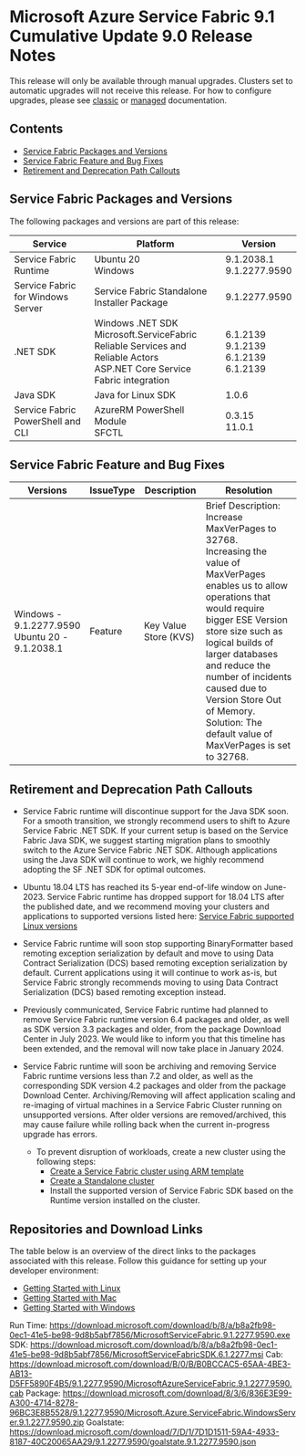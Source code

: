 # Microsoft Azure Service Fabric 9.1 Cumulative Update 9.0 Release Notes

This release will only be available through manual upgrades. Clusters set to automatic upgrades will not receive this release. For how to configure upgrades, please see [classic](https://docs.microsoft.com/en-us/azure/service-fabric/service-fabric-cluster-upgrade) or [managed](https://docs.microsoft.com/en-us/azure/service-fabric/how-to-managed-cluster-configuration) documentation.

## Contents
* [Service Fabric Packages and Versions](#service-fabric-packages-and-versions)
* [Service Fabric Feature and Bug Fixes](#service-fabric-feature-and-bug-fixes)
* [Retirement and Deprecation Path Callouts](#retirement-and-deprecation-path-callouts)

## Service Fabric Packages and Versions
The following packages and versions are part of this release:

| Service | Platform | Version |
|-|-|-|
| Service Fabric Runtime | Ubuntu 20 <br> Windows | 9.1.2038.1 <br> 9.1.2277.9590 |
| Service Fabric for Windows Server | Service Fabric Standalone Installer Package | 9.1.2277.9590 |
| .NET SDK | Windows .NET SDK <br> Microsoft.ServiceFabric <br> Reliable Services and Reliable Actors <br> ASP.NET Core Service Fabric integration | 6.1.2139 <br> 9.1.2139 <br> 6.1.2139 <br> 6.1.2139 |
| Java SDK | Java for Linux SDK | 1.0.6 |
| Service Fabric PowerShell and CLI | AzureRM PowerShell Module <br> SFCTL | 0.3.15 <br> 11.0.1 |

## Service Fabric Feature and Bug Fixes
| Versions | IssueType | Description | Resolution | 
|-|-|-|-|
| Windows -<br>9.1.2277.9590 <br> Ubuntu 20 -<br>9.1.2038.1 | Feature | Key Value Store (KVS) | Brief Description: Increase MaxVerPages to 32768. <br> Increasing the value of MaxVerPages enables us to allow operations that would require bigger ESE Version store size such as logical builds of larger databases and reduce the number of incidents caused due to Version Store Out of Memory. <br> Solution: The default value of MaxVerPages is set to 32768. |

## Retirement and Deprecation Path Callouts

* Service Fabric runtime will discontinue support for the Java SDK soon. For a smooth transition, we strongly recommend users to shift to Azure Service Fabric .NET SDK. If your current setup is based on the Service Fabric Java SDK, we suggest starting migration plans to smoothly switch to the Azure Service Fabric .NET SDK. Although applications using the Java SDK will continue to work, we highly recommend adopting the SF .NET SDK for optimal outcomes.

* Ubuntu 18.04 LTS has reached its 5-year end-of-life window on June-2023. Service Fabric runtime has dropped support for 18.04 LTS after the published date, and we recommend moving your clusters and applications to supported versions listed here: [Service Fabric supported Linux versions](https://learn.microsoft.com/en-us/azure/service-fabric/service-fabric-versions#supported-linux-versions-and-support-end-date)

* Service Fabric runtime will soon stop supporting BinaryFormatter based remoting exception serialization by default and move to using Data Contract Serialization (DCS) based remoting exception serialization by default. Current applications using it will continue to work as-is, but Service Fabric strongly recommends moving to using Data Contract Serialization (DCS) based remoting exception instead.

* Previously communicated, Service Fabric runtime had planned to remove Service Fabric runtime version 6.4 packages and older, as well as SDK version 3.3 packages and older, from the package Download Center in July 2023. We would like to inform you that this timeline has been extended, and the removal will now take place in January 2024.

* Service Fabric runtime will soon be archiving and removing Service Fabric runtime versions less than 7.2 and older, as well as the corresponding SDK version 4.2 packages and older from the package Download Center. Archiving/Removing will affect application scaling and re-imaging of virtual machines in a Service Fabric Cluster running on unsupported versions. After older versions are removed/archived, this may cause failure while rolling back when the current in-progress upgrade has errors. 
  * To prevent disruption of workloads, create a new cluster using the following steps:
    * [Create a Service Fabric cluster using ARM template](https://learn.microsoft.com/en-us/azure/service-fabric/quickstart-cluster-template)
    * [Create a Standalone cluster](https://learn.microsoft.com/en-us/azure/service-fabric/service-fabric-cluster-creation-for-windows-server)
    * Install the supported version of Service Fabric SDK based on the Runtime version installed on the cluster.

## Repositories and Download Links
The table below is an overview of the direct links to the packages associated with this release. 
Follow this guidance for setting up your developer environment: 
* [Getting Started with Linux](https://docs.microsoft.com/azure/service-fabric/service-fabric-get-started-linux)
* [Getting Started with Mac](https://docs.microsoft.com/azure/service-fabric/service-fabric-get-started-mac)
* [Getting Started with Windows](https://docs.microsoft.com/azure/service-fabric/service-fabric-get-started)

Run Time: https://download.microsoft.com/download/b/8/a/b8a2fb98-0ec1-41e5-be98-9d8b5abf7856/MicrosoftServiceFabric.9.1.2277.9590.exe
SDK: https://download.microsoft.com/download/b/8/a/b8a2fb98-0ec1-41e5-be98-9d8b5abf7856/MicrosoftServiceFabricSDK.6.1.2277.msi
Cab: https://download.microsoft.com/download/B/0/B/B0BCCAC5-65AA-4BE3-AB13-D5FF5890F4B5/9.1.2277.9590/MicrosoftAzureServiceFabric.9.1.2277.9590.cab
Package: https://download.microsoft.com/download/8/3/6/836E3E99-A300-4714-8278-96BC3E8B5528/9.1.2277.9590/Microsoft.Azure.ServiceFabric.WindowsServer.9.1.2277.9590.zip
Goalstate: https://download.microsoft.com/download/7/D/1/7D1D1511-59A4-4933-8187-40C20065AA29/9.1.2277.9590/goalstate.9.1.2277.9590.json